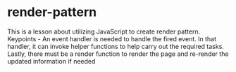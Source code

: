 # render-pattern
This is a lesson about utilizing JavaScript to create render pattern.
Keypoints - An event handler is needed to handle the fired event.
In that handler, it can invoke helper functions to help carry out the required tasks.
Lastly, there must be a render function to render the page and re-render the updated information if needed
